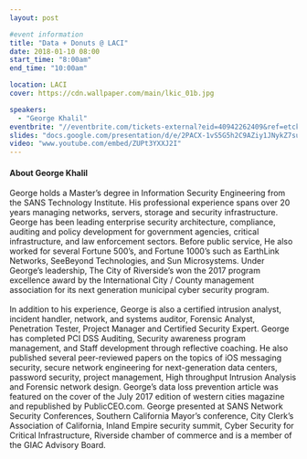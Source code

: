 ```yaml
---
layout: post

#event information
title: "Data + Donuts @ LACI"
date: 2018-01-10 08:00
start_time: "8:00am"
end_time: "10:00am"

location: LACI
cover: https://cdn.wallpaper.com/main/lkic_01b.jpg

speakers:
  - "George Khalil"
eventbrite: "//eventbrite.com/tickets-external?eid=40942262409&ref=etckt"
slides: "docs.google.com/presentation/d/e/2PACX-1vS5G5h2C9AZiy1JNykZ7suuKgkheRj1Tm_fJ9csOzsQTOrlaxUOKeP7-P0KSfVjObWWRpjDqYymyJIK/embed?start=false&loop=false&delayms=3000"
video: "www.youtube.com/embed/ZUPt3YXXJ2I"
---
```


#### About George Khalil

George holds a Master’s degree in Information Security Engineering from the SANS Technology Institute. His professional experience spans over 20 years managing networks, servers, storage and security infrastructure. George has been leading enterprise security architecture, compliance, auditing and policy development for government agencies, critical infrastructure, and law enforcement sectors. Before public service, He also worked for several Fortune 500’s, and Fortune 1000’s such as EarthLink Networks, SeeBeyond Technologies, and Sun Microsystems. Under George’s leadership, The City of Riverside’s won the 2017 program excellence award by the International City / County management association for its next generation municipal cyber security program.
<br><br>
In addition to his experience, George is also a certified intrusion analyst, incident handler, network, and systems auditor, Forensic Analyst, Penetration Tester, Project Manager and Certified Security Expert. George has completed PCI DSS Auditing, Security awareness program management, and Staff development through reflective coaching. He also published several peer-reviewed papers on the topics of iOS messaging security, secure network engineering for next-generation data centers, password security, project management, High throughput Intrusion Analysis and Forensic network design. George’s data loss prevention article was featured on the cover of the July 2017 edition of western cities magazine and republished by PublicCEO.com. George presented at SANS Network Security Conferences, Southern California Mayor’s conference, City Clerk’s Association of California, Inland Empire security summit, Cyber Security for Critical Infrastructure, Riverside chamber of commerce and is a member of the GIAC Advisory Board.
